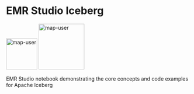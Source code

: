 # EMR Studio Iceberg

<img width="85" alt="map-user" src="https://img.shields.io/badge/views-327-green"> <img width="125" alt="map-user" src="https://img.shields.io/badge/unique visits-131-green">

EMR Studio notebook demonstrating the core concepts and code examples for Apache Iceberg
